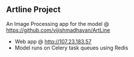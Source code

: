 ## Artline Project

An Image Processing app for the model @ <https://github.com/vijishmadhavan/ArtLine>

- Web app @ http://107.23.183.57
- Model runs on Celery task queues using Redis